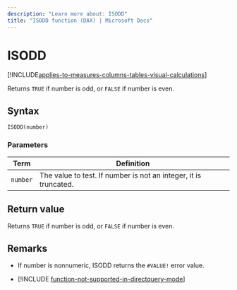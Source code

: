 ```yaml
---
description: "Learn more about: ISODD"
title: "ISODD function (DAX) | Microsoft Docs"
---
```

# ISODD

[!INCLUDE[applies-to-measures-columns-tables-visual-calculations](includes/applies-to-measures-columns-tables-visual-calculations.md)]

Returns `TRUE` if number is odd, or `FALSE` if number is even.  
  
## Syntax  
  
```dax
ISODD(number)  
```
  
### Parameters  
  
|Term|Definition|  
|--------|--------------|  
|`number`|The value to test. If number is not an integer, it is truncated.|  
  
## Return value

Returns `TRUE` if number is odd, or `FALSE` if number is even.  
  
## Remarks

- If number is nonnumeric, ISODD returns the `#VALUE!` error value.  

- [!INCLUDE [function-not-supported-in-directquery-mode](includes/function-not-supported-in-directquery-mode.md)]
